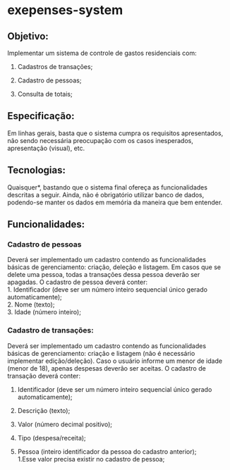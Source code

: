 # exepenses-system

## Objetivo: 
  Implementar um sistema de controle de gastos residenciais com:

  1. Cadastros de transações;

  2. Cadastro de pessoas;

  3. Consulta de totais;   

  ## Especificação:  
  Em linhas gerais, basta que o sistema cumpra os requisitos apresentados, não sendo necessária preocupação com os casos inesperados, apresentação (visual), etc.  
  
  ## Tecnologias:  
  Quaisquer*, bastando que o sistema final ofereça as funcionalidades descritas a seguir. Ainda, não é obrigatório utilizar banco de dados, podendo-se manter os dados em memória da maneira que bem entender.
      
  ## Funcionalidades:  
  ### Cadastro de pessoas  
  Deverá ser implementado um cadastro contendo as funcionalidades básicas de gerenciamento: criação, deleção e listagem.
  Em casos que se delete uma pessoa, todas a transações dessa pessoa deverão ser apagadas.
  O cadastro de pessoa deverá conter:  
    1. Identificador (deve ser um número inteiro sequencial único gerado automaticamente);  
    2. Nome (texto);  
    3. Idade (número inteiro);
  
### Cadastro de transações: 

Deverá ser implementado um cadastro contendo as funcionalidades básicas de gerenciamento: criação e listagem (não é necessário implementar edição/deleção).
Caso o usuário informe um menor de idade (menor de 18), apenas despesas deverão ser aceitas.
O cadastro de transação deverá conter:

1. Identificador (deve ser um número inteiro sequencial único gerado automaticamente);

2. Descrição (texto);

3. Valor (número decimal positivo);

4. Tipo (despesa/receita);

5. Pessoa (inteiro identificador da pessoa do cadastro anterior);   
    1.Esse valor precisa existir no cadastro de pessoa;
